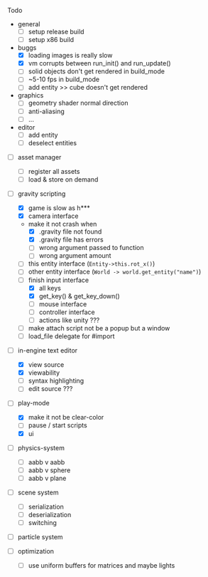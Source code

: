 Todo

- general
  - [ ] setup release build
  - [ ] setup x86 build
- buggs
  - [x] loading images is really slow
  - [x] vm corrupts between run_init() and run_update()
  - [ ] solid objects don't get rendered in build_mode
  - [ ] ~5-10 fps in build_mode
  - [ ] add entity >> cube doesn't get rendered
- graphics
  - [ ] geometry shader normal direction
  - [ ] anti-aliasing
  - [ ] ...
- editor
  - [ ] add entity
  - [ ] deselect entities
- [ ] asset manager
  - [ ] register all assets
  - [ ] load & store on demand

- [ ] gravity scripting
  - [x] game is slow as h***
  - [x] camera interface
  - make it not crash when
    - [x] .gravity file not found
    - [x] .gravity file has errors
    - [ ] wrong argument passed to function
    - [ ] wrong argument amount
  - [ ] this entity interface (`Entity->this.rot_x()`)
  - [ ] other entity interface (`World -> world.get_entity("name")`)
  - [ ] finish input interface
    - [x] all keys
    - [x] get_key() & get_key_down()
    - [ ] mouse interface
    - [ ] controller interface
    - [ ] actions like unity ???
  - [ ] make attach script not be a popup but a window
  - [ ] load_file delegate for #import 
- [ ] in-engine text editor
  - [x] view source
  - [x] viewability
  - [ ] syntax highlighting
  - [ ] edit source ???
- [ ] play-mode
  - [x] make it not be clear-color
  - [ ] pause / start scripts
  - [x] ui
- [ ] physics-system

  - [ ] aabb v aabb
  - [ ] aabb v sphere
  - [ ] aabb v plane
- [ ] scene system

  - [ ] serialization
  - [ ] deserialization
  - [ ] switching
- [ ] particle system
- [ ] optimization
  - [ ] use uniform buffers for matrices and maybe lights